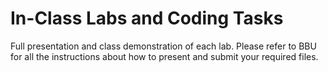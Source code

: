 # In-Class Labs and Coding Tasks
Full presentation and class demonstration of each lab. Please refer to BBU for all the instructions about how to present and submit your required files.